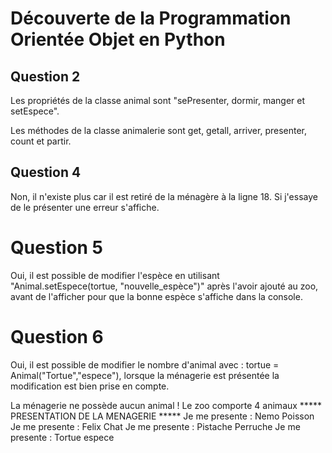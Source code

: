 # Découverte de la Programmation Orientée Objet en Python

## Question 2
Les propriétés de la classe animal sont "sePresenter, dormir, manger et setEspece".

Les méthodes de la classe animalerie sont get, getall, arriver, presenter, count et partir.

## Question 4
Non, il n'existe plus car il est retiré de la ménagère à la ligne 18. Si j'essaye de le présenter une erreur s'affiche.

# Question 5
Oui, il est possible de modifier l'espèce en utilisant "Animal.setEspece(tortue, "nouvelle_espèce")" après l'avoir ajouté au zoo, avant de l'afficher pour que la bonne espèce s'affiche dans la console.

# Question 6
Oui, il est possible de modifier le nombre d'animal avec : tortue = Animal("Tortue","espece"), lorsque la ménagerie est présentée la modification est bien prise en compte.

La ménagerie ne possède aucun animal !
Le zoo comporte  4  animaux
*****  PRESENTATION DE LA MENAGERIE  *****
Je me presente :  Nemo   Poisson
Je me presente :  Felix   Chat
Je me presente :  Pistache   Perruche
Je me presente :  Tortue   espece